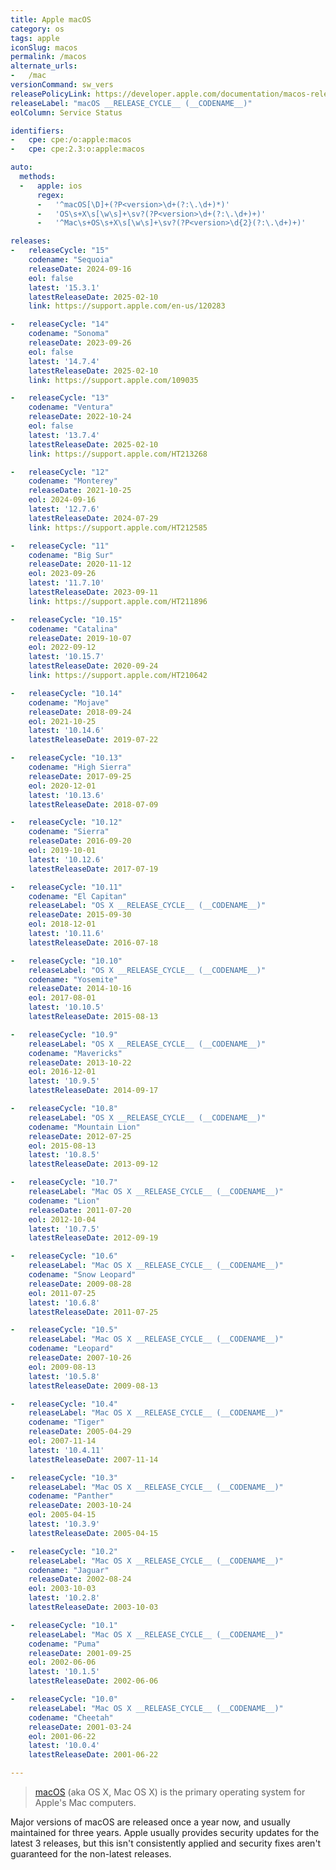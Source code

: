 ```yaml
---
title: Apple macOS
category: os
tags: apple
iconSlug: macos
permalink: /macos
alternate_urls:
-   /mac
versionCommand: sw_vers
releasePolicyLink: https://developer.apple.com/documentation/macos-release-notes
releaseLabel: "macOS __RELEASE_CYCLE__ (__CODENAME__)"
eolColumn: Service Status

identifiers:
-   cpe: cpe:/o:apple:macos
-   cpe: cpe:2.3:o:apple:macos

auto:
  methods:
  -   apple: ios
      regex:
      -   '^macOS[\D]+(?P<version>\d+(?:\.\d+)*)'
      -   'OS\s+X\s[\w\s]+\sv?(?P<version>\d+(?:\.\d+)+)'
      -   '^Mac\s+OS\s+X\s[\w\s]+\sv?(?P<version>\d{2}(?:\.\d+)+)'

releases:
-   releaseCycle: "15"
    codename: "Sequoia"
    releaseDate: 2024-09-16
    eol: false
    latest: '15.3.1'
    latestReleaseDate: 2025-02-10
    link: https://support.apple.com/en-us/120283

-   releaseCycle: "14"
    codename: "Sonoma"
    releaseDate: 2023-09-26
    eol: false
    latest: '14.7.4'
    latestReleaseDate: 2025-02-10
    link: https://support.apple.com/109035

-   releaseCycle: "13"
    codename: "Ventura"
    releaseDate: 2022-10-24
    eol: false
    latest: '13.7.4'
    latestReleaseDate: 2025-02-10
    link: https://support.apple.com/HT213268

-   releaseCycle: "12"
    codename: "Monterey"
    releaseDate: 2021-10-25
    eol: 2024-09-16
    latest: '12.7.6'
    latestReleaseDate: 2024-07-29
    link: https://support.apple.com/HT212585

-   releaseCycle: "11"
    codename: "Big Sur"
    releaseDate: 2020-11-12
    eol: 2023-09-26
    latest: '11.7.10'
    latestReleaseDate: 2023-09-11
    link: https://support.apple.com/HT211896

-   releaseCycle: "10.15"
    codename: "Catalina"
    releaseDate: 2019-10-07
    eol: 2022-09-12
    latest: '10.15.7'
    latestReleaseDate: 2020-09-24
    link: https://support.apple.com/HT210642

-   releaseCycle: "10.14"
    codename: "Mojave"
    releaseDate: 2018-09-24
    eol: 2021-10-25
    latest: '10.14.6'
    latestReleaseDate: 2019-07-22

-   releaseCycle: "10.13"
    codename: "High Sierra"
    releaseDate: 2017-09-25
    eol: 2020-12-01
    latest: '10.13.6'
    latestReleaseDate: 2018-07-09

-   releaseCycle: "10.12"
    codename: "Sierra"
    releaseDate: 2016-09-20
    eol: 2019-10-01
    latest: '10.12.6'
    latestReleaseDate: 2017-07-19

-   releaseCycle: "10.11"
    codename: "El Capitan"
    releaseLabel: "OS X __RELEASE_CYCLE__ (__CODENAME__)"
    releaseDate: 2015-09-30
    eol: 2018-12-01
    latest: '10.11.6'
    latestReleaseDate: 2016-07-18

-   releaseCycle: "10.10"
    releaseLabel: "OS X __RELEASE_CYCLE__ (__CODENAME__)"
    codename: "Yosemite"
    releaseDate: 2014-10-16
    eol: 2017-08-01
    latest: '10.10.5'
    latestReleaseDate: 2015-08-13

-   releaseCycle: "10.9"
    releaseLabel: "OS X __RELEASE_CYCLE__ (__CODENAME__)"
    codename: "Mavericks"
    releaseDate: 2013-10-22
    eol: 2016-12-01
    latest: '10.9.5'
    latestReleaseDate: 2014-09-17

-   releaseCycle: "10.8"
    releaseLabel: "OS X __RELEASE_CYCLE__ (__CODENAME__)"
    codename: "Mountain Lion"
    releaseDate: 2012-07-25
    eol: 2015-08-13
    latest: '10.8.5'
    latestReleaseDate: 2013-09-12

-   releaseCycle: "10.7"
    releaseLabel: "Mac OS X __RELEASE_CYCLE__ (__CODENAME__)"
    codename: "Lion"
    releaseDate: 2011-07-20
    eol: 2012-10-04
    latest: '10.7.5'
    latestReleaseDate: 2012-09-19

-   releaseCycle: "10.6"
    releaseLabel: "Mac OS X __RELEASE_CYCLE__ (__CODENAME__)"
    codename: "Snow Leopard"
    releaseDate: 2009-08-28
    eol: 2011-07-25
    latest: '10.6.8'
    latestReleaseDate: 2011-07-25

-   releaseCycle: "10.5"
    releaseLabel: "Mac OS X __RELEASE_CYCLE__ (__CODENAME__)"
    codename: "Leopard"
    releaseDate: 2007-10-26
    eol: 2009-08-13
    latest: '10.5.8'
    latestReleaseDate: 2009-08-13

-   releaseCycle: "10.4"
    releaseLabel: "Mac OS X __RELEASE_CYCLE__ (__CODENAME__)"
    codename: "Tiger"
    releaseDate: 2005-04-29
    eol: 2007-11-14
    latest: '10.4.11'
    latestReleaseDate: 2007-11-14

-   releaseCycle: "10.3"
    releaseLabel: "Mac OS X __RELEASE_CYCLE__ (__CODENAME__)"
    codename: "Panther"
    releaseDate: 2003-10-24
    eol: 2005-04-15
    latest: '10.3.9'
    latestReleaseDate: 2005-04-15

-   releaseCycle: "10.2"
    releaseLabel: "Mac OS X __RELEASE_CYCLE__ (__CODENAME__)"
    codename: "Jaguar"
    releaseDate: 2002-08-24
    eol: 2003-10-03
    latest: '10.2.8'
    latestReleaseDate: 2003-10-03

-   releaseCycle: "10.1"
    releaseLabel: "Mac OS X __RELEASE_CYCLE__ (__CODENAME__)"
    codename: "Puma"
    releaseDate: 2001-09-25
    eol: 2002-06-06
    latest: '10.1.5'
    latestReleaseDate: 2002-06-06

-   releaseCycle: "10.0"
    releaseLabel: "Mac OS X __RELEASE_CYCLE__ (__CODENAME__)"
    codename: "Cheetah"
    releaseDate: 2001-03-24
    eol: 2001-06-22
    latest: '10.0.4'
    latestReleaseDate: 2001-06-22

---
```


>[macOS](https://en.wikipedia.org/wiki/MacOS) (aka OS X, Mac OS X) is the primary operating system
> for Apple's Mac computers.

Major versions of macOS are released once a year now, and usually maintained for three years.
Apple usually provides security updates for the latest 3 releases, but this isn't consistently
applied and security fixes aren't guaranteed for the non-latest releases.
